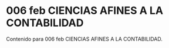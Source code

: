 # 006 feb  CIENCIAS AFINES A LA CONTABILIDAD

Contenido para 006 feb  CIENCIAS AFINES A LA CONTABILIDAD.
